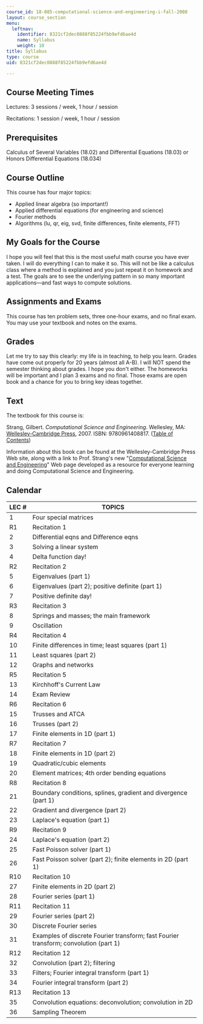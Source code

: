 ```yaml
---
course_id: 18-085-computational-science-and-engineering-i-fall-2008
layout: course_section
menu:
  leftnav:
    identifier: 8321cf2dec0888f85224fbb9efd6ae4d
    name: Syllabus
    weight: 10
title: Syllabus
type: course
uid: 8321cf2dec0888f85224fbb9efd6ae4d

---
```


Course Meeting Times
--------------------

Lectures: 3 sessions / week, 1 hour / session

Recitations: 1 session / week, 1 hour / session

Prerequisites
-------------

Calculus of Several Variables (18.02) and Differential Equations (18.03) or Honors Differential Equations (18.034)

Course Outline
--------------

This course has four major topics:

*   Applied linear algebra (so important!)
*   Applied differential equations (for engineering and science)
*   Fourier methods
*   Algorithms (lu, qr, eig, svd, finite differences, finite elements, FFT)

My Goals for the Course
-----------------------

I hope you will feel that this is the most useful math course you have ever taken. I will do everything I can to make it so. This will not be like a calculus class where a method is explained and you just repeat it on homework and a test. The goals are to see the underlying pattern in so many important applications—and fast ways to compute solutions.

Assignments and Exams
---------------------

This course has ten problem sets, three one-hour exams, and no final exam. You may use your textbook and notes on the exams.

Grades
------

Let me try to say this clearly: my life is in teaching, to help you learn. Grades have come out properly for 20 years (almost all A-B). I will NOT spend the semester thinking about grades. I hope you don't either. The homeworks will be important and I plan 3 exams and no final. Those exams are open book and a chance for you to bring key ideas together.

Text
----

The textbook for this course is:

Strang, Gilbert. _Computational Science and Engineering_. Wellesley, MA: [Wellesley-Cambridge Press](http://www.wellesleycambridge.com/), 2007. ISBN: 9780961408817. ([Table of Contents](http://www-math.mit.edu/cse/#toc))

Information about this book can be found at the Wellesley-Cambridge Press Web site, along with a link to Prof. Strang's new "[Computational Science and Engineering](http://www-math.mit.edu/cse/)" Web page developed as a resource for everyone learning and doing Computational Science and Engineering.

Calendar
--------

| LEC # | TOPICS |
| --- | --- |
| 1 | Four special matrices |
| R1 | Recitation 1 |
| 2 | Differential eqns and Difference eqns |
| 3 | Solving a linear system |
| 4 | Delta function day! |
| R2 | Recitation 2 |
| 5 | Eigenvalues (part 1) |
| 6 | Eigenvalues (part 2); positive definite (part 1) |
| 7 | Positive definite day! |
| R3 | Recitation 3 |
| 8 | Springs and masses; the main framework |
| 9 | Oscillation |
| R4 | Recitation 4 |
| 10 | Finite differences in time; least squares (part 1) |
| 11 | Least squares (part 2) |
| 12 | Graphs and networks |
| R5 | Recitation 5 |
| 13 | Kirchhoff's Current Law |
| 14 | Exam Review |
| R6 | Recitation 6 |
| 15 | Trusses and ATCA |
| 16 | Trusses (part 2) |
| 17 | Finite elements in 1D (part 1) |
| R7 | Recitation 7 |
| 18 | Finite elements in 1D (part 2) |
| 19 | Quadratic/cubic elements |
| 20 | Element matrices; 4th order bending equations |
| R8 | Recitation 8 |
| 21 | Boundary conditions, splines, gradient and divergence (part 1) |
| 22 | Gradient and divergence (part 2) |
| 23 | Laplace's equation (part 1) |
| R9 | Recitation 9 |
| 24 | Laplace's equation (part 2) |
| 25 | Fast Poisson solver (part 1) |
| 26 | Fast Poisson solver (part 2); finite elements in 2D (part 1) |
| R10 | Recitation 10 |
| 27 | Finite elements in 2D (part 2) |
| 28 | Fourier series (part 1) |
| R11 | Recitation 11 |
| 29 | Fourier series (part 2) |
| 30 | Discrete Fourier series |
| 31 | Examples of discrete Fourier transform; fast Fourier transform; convolution (part 1) |
| R12 | Recitation 12 |
| 32 | Convolution (part 2); filtering |
| 33 | Filters; Fourier integral transform (part 1) |
| 34 | Fourier integral transform (part 2) |
| R13 | Recitation 13 |
| 35 | Convolution equations: deconvolution; convolution in 2D |
| 36 | Sampling Theorem